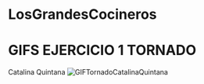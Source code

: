 # LosGrandesCocineros

# GIFS EJERCICIO 1 TORNADO
Catalina Quintana
![GIFTornadoCatalinaQuintana](https://github.com/Artbycat/LosGrandesCocineros/assets/64057988/6c860f34-ccfd-4c05-bdbe-b8c09b3b08bb)
